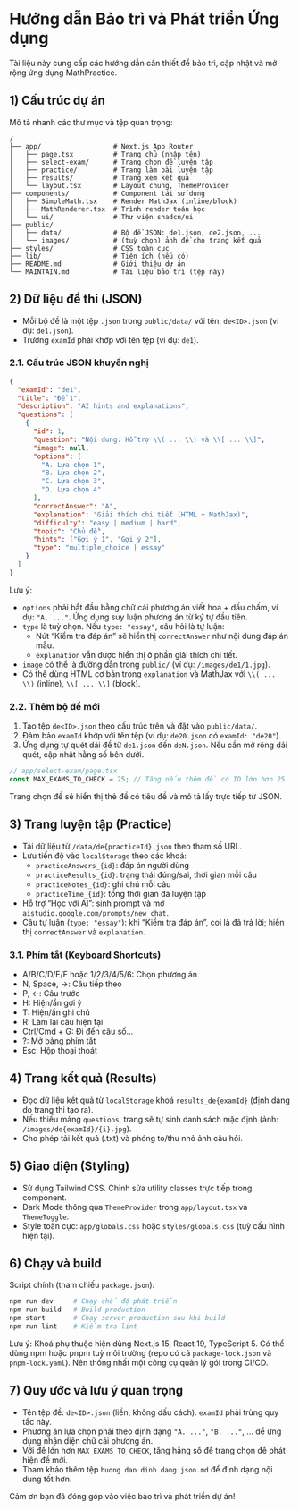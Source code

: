 # Hướng dẫn Bảo trì và Phát triển Ứng dụng

Tài liệu này cung cấp các hướng dẫn cần thiết để bảo trì, cập nhật và mở rộng ứng dụng MathPractice.

## 1) Cấu trúc dự án

Mô tả nhanh các thư mục và tệp quan trọng:

```
/
├── app/                  # Next.js App Router
│   ├── page.tsx          # Trang chủ (nhập tên)
│   ├── select-exam/      # Trang chọn đề luyện tập
│   ├── practice/         # Trang làm bài luyện tập
│   ├── results/          # Trang xem kết quả
│   └── layout.tsx        # Layout chung, ThemeProvider
├── components/           # Component tái sử dụng
│   ├── SimpleMath.tsx    # Render MathJax (inline/block)
│   ├── MathRenderer.tsx  # Trình render toán học
│   └── ui/               # Thư viện shadcn/ui
├── public/
│   ├── data/             # Bộ đề JSON: de1.json, de2.json, ...
│   └── images/           # (tuỳ chọn) ảnh đề cho trang kết quả
├── styles/               # CSS toàn cục
├── lib/                  # Tiện ích (nếu có)
├── README.md             # Giới thiệu dự án
└── MAINTAIN.md           # Tài liệu bảo trì (tệp này)
```

## 2) Dữ liệu đề thi (JSON)

- Mỗi bộ đề là một tệp `.json` trong `public/data/` với tên: `de<ID>.json` (ví dụ: `de1.json`).
- Trường `examId` phải khớp với tên tệp (ví dụ: `de1`).

### 2.1. Cấu trúc JSON khuyến nghị

```json
{
  "examId": "de1",
  "title": "Đề 1",
  "description": "AI hints and explanations",
  "questions": [
    {
      "id": 1,
      "question": "Nội dung. Hỗ trợ \\( ... \\) và \\[ ... \\]",
      "image": null,
      "options": [
        "A. Lựa chọn 1",
        "B. Lựa chọn 2",
        "C. Lựa chọn 3",
        "D. Lựa chọn 4"
      ],
      "correctAnswer": "A",
      "explanation": "Giải thích chi tiết (HTML + MathJax)",
      "difficulty": "easy | medium | hard",
      "topic": "Chủ đề",
      "hints": ["Gợi ý 1", "Gợi ý 2"],
      "type": "multiple_choice | essay"  
    }
  ]
}
```

Lưu ý:
- `options` phải bắt đầu bằng chữ cái phương án viết hoa + dấu chấm, ví dụ: `"A. ..."`. Ứng dụng suy luận phương án từ ký tự đầu tiên.
- `type` là tuỳ chọn. Nếu `type: "essay"`, câu hỏi là tự luận:
  - Nút “Kiểm tra đáp án” sẽ hiển thị `correctAnswer` như nội dung đáp án mẫu.
  - `explanation` vẫn được hiển thị ở phần giải thích chi tiết.
- `image` có thể là đường dẫn trong `public/` (ví dụ: `/images/de1/1.jpg`).
- Có thể dùng HTML cơ bản trong `explanation` và MathJax với `\\( ... \\)` (inline), `\\[ ... \\]` (block).

### 2.2. Thêm bộ đề mới

1. Tạo tệp `de<ID>.json` theo cấu trúc trên và đặt vào `public/data/`.
2. Đảm bảo `examId` khớp với tên tệp (ví dụ: `de20.json` có `examId: "de20"`).
3. Ứng dụng tự quét dải đề từ `de1.json` đến `deN.json`. Nếu cần mở rộng dải quét, cập nhật hằng số bên dưới.

```ts
// app/select-exam/page.tsx
const MAX_EXAMS_TO_CHECK = 25; // Tăng nếu thêm đề có ID lớn hơn 25
```

Trang chọn đề sẽ hiển thị thẻ đề có tiêu đề và mô tả lấy trực tiếp từ JSON.

## 3) Trang luyện tập (Practice)

- Tải dữ liệu từ `/data/de{practiceId}.json` theo tham số URL.
- Lưu tiến độ vào `localStorage` theo các khoá:
  - `practiceAnswers_{id}`: đáp án người dùng
  - `practiceResults_{id}`: trạng thái đúng/sai, thời gian mỗi câu
  - `practiceNotes_{id}`: ghi chú mỗi câu
  - `practiceTime_{id}`: tổng thời gian đã luyện tập
- Hỗ trợ “Học với AI”: sinh prompt và mở `aistudio.google.com/prompts/new_chat`.
- Câu tự luận (`type: "essay"`): khi “Kiểm tra đáp án”, coi là đã trả lời; hiển thị `correctAnswer` và `explanation`.

### 3.1. Phím tắt (Keyboard Shortcuts)

- A/B/C/D/E/F hoặc 1/2/3/4/5/6: Chọn phương án
- N, Space, →: Câu tiếp theo
- P, ←: Câu trước
- H: Hiện/ẩn gợi ý
- T: Hiện/ẩn ghi chú
- R: Làm lại câu hiện tại
- Ctrl/Cmd + G: Đi đến câu số…
- ?: Mở bảng phím tắt
- Esc: Hộp thoại thoát

## 4) Trang kết quả (Results)

- Đọc dữ liệu kết quả từ `localStorage` khoá `results_de{examId}` (định dạng do trang thi tạo ra).
- Nếu thiếu mảng `questions`, trang sẽ tự sinh danh sách mặc định (ảnh: `/images/de{examId}/{i}.jpg`).
- Cho phép tải kết quả (.txt) và phóng to/thu nhỏ ảnh câu hỏi.

## 5) Giao diện (Styling)

- Sử dụng Tailwind CSS. Chỉnh sửa utility classes trực tiếp trong component.
- Dark Mode thông qua `ThemeProvider` trong `app/layout.tsx` và `ThemeToggle`.
- Style toàn cục: `app/globals.css` hoặc `styles/globals.css` (tuỳ cấu hình hiện tại).

## 6) Chạy và build

Script chính (tham chiếu `package.json`):

```bash
npm run dev     # Chạy chế độ phát triển
npm run build   # Build production
npm start       # Chạy server production sau khi build
npm run lint    # Kiểm tra lint
```

Lưu ý: Khoá phụ thuộc hiện dùng Next.js 15, React 19, TypeScript 5. Có thể dùng npm hoặc pnpm tuỳ môi trường (repo có cả `package-lock.json` và `pnpm-lock.yaml`). Nên thống nhất một công cụ quản lý gói trong CI/CD.

## 7) Quy ước và lưu ý quan trọng

- Tên tệp đề: `de<ID>.json` (liền, không dấu cách). `examId` phải trùng quy tắc này.
- Phương án lựa chọn phải theo định dạng `"A. ..."`, `"B. ..."`, ... để ứng dụng nhận diện chữ cái phương án.
- Với đề lớn hơn `MAX_EXAMS_TO_CHECK`, tăng hằng số để trang chọn đề phát hiện đề mới.
- Tham khảo thêm tệp `huong dan dinh dang json.md` để định dạng nội dung tốt hơn.

Cảm ơn bạn đã đóng góp vào việc bảo trì và phát triển dự án!